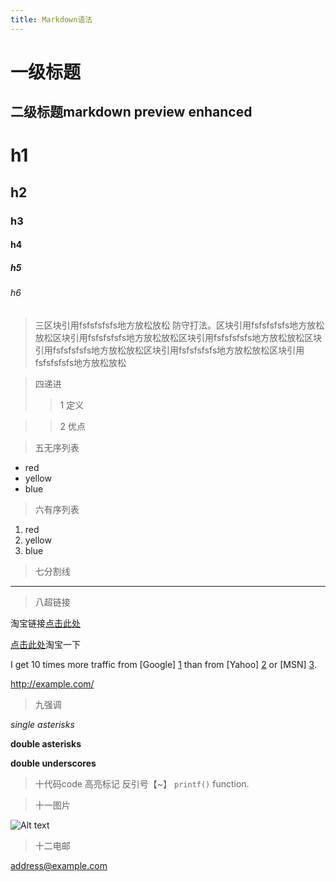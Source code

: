 ```yaml
---
title: Markdown语法
---
```



一级标题
======================
二级标题markdown preview enhanced
---------------------


# h1 
## h2
### h3
#### h4
##### h5
###### h6


>三区块引用fsfsfsfsfs地方放松放松 防守打法。区块引用fsfsfsfsfs地方放松放松区块引用fsfsfsfsfs地方放松放松区块引用fsfsfsfsfs地方放松放松区块引用fsfsfsfsfs地方放松放松区块引用fsfsfsfsfs地方放松放松区块引用fsfsfsfsfs地方放松放松


>四递进
>>1 定义

>>2 优点

>五无序列表
* red
* yellow
* blue

>六有序列表
1. red
2. yellow
3. blue

>七分割线
***
>八超链接

淘宝链接[点击此处](http://taobao.com/ "taobao")

[点击此处](http://taobao.com)淘宝一下

I get 10 times more traffic from [Google] [1] than from
[Yahoo] [2] or [MSN] [3].

  [1]: http://google.com/        "Google"
  [2]: http://search.yahoo.com/  "Yahoo Search"
  [3]: http://search.msn.com/    "MSN Search"

  <http://example.com/>


>九强调

*single asterisks*

**double asterisks**

__double underscores__

>十代码code 高亮标记
反引号【~】 `printf()` function.

>十一图片

![Alt text](/path/to/img.jpg)


>十二电邮

<address@example.com>


